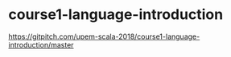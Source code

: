 # course1-language-introduction

https://gitpitch.com/upem-scala-2018/course1-language-introduction/master
